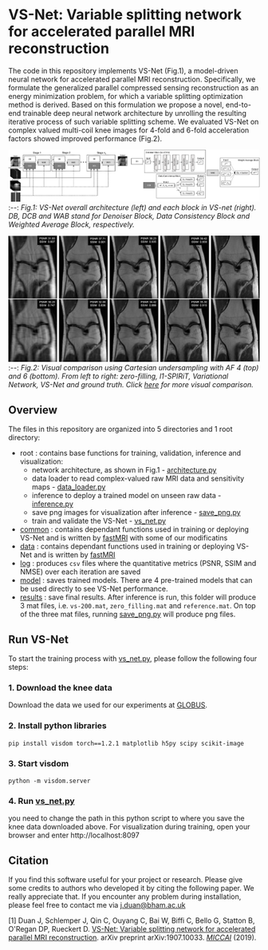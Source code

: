 # VS-Net: Variable splitting network for accelerated parallel MRI reconstruction 

The code in this repository implements VS-Net (Fig.1), a model-driven neural network for accelerated parallel MRI reconstruction. Specifically, we formulate the generalized parallel compressed sensing reconstruction as an energy minimization problem, for which a variable splitting optimization method is derived. Based on this formulation we propose a novel, end-to-end trainable deep neural network architecture by unrolling the resulting iterative process of such variable splitting scheme. We evaluated VS-Net on complex valued multi-coil knee images for 4-fold and 6-fold acceleration factors showed improved performance (Fig.2).

![](results/VS-Net.png) 
:--:
*Fig.1: VS-Net overall architecture (left) and each block in VS-net (right). DB, DCB and WAB stand for Denoiser Block, Data Consistency Block and Weighted Average Block, respectively.* 

![](results/compare.png)
:--:
*Fig.2: Visual comparison using Cartesian undersampling with AF 4 (top) and 6 (bottom). From left to right: zero-filling, l1-SPIRiT, Variational Network, VS-Net and ground truth. Click [here](http://www.cs.bham.ac.uk/~duanj/moive/more_visual_comparison.pdf) for more visual comparison.*

## Overview
The files in this repository are organized into 5 directories and 1 root directory:
* root : contains base functions for training, validation, inference and visualization:
  * network architecture, as shown in Fig.1 - [architecture.py](architecture.py)
  * data loader to read complex-valued raw MRI data and sensitivity maps - [data_loader.py](data_loader.py)
  * inference to deploy a trained model on unseen raw data - [inference.py](inference.py)
  * save png images for visualization after inference - [save_png.py](save_png.py)
  * train and validate the VS-Net - [vs_net.py](vs_net.py)
* [common](common) : contains dependant functions used in training or deploying VS-Net and is written by [fastMRI](https://github.com/facebookresearch/fastMRI) with some of our modificatins
* [data](data) : contains dependant functions used in training or deploying VS-Net and is written by [fastMRI](https://github.com/facebookresearch/fastMRI)
* [log](log) : produces `csv` files where the quantitative metrics (PSNR, SSIM and NMSE) over each iteration are saved
* [model](model) : saves trained models. There are 4 pre-trained models that can be used directly to see VS-Net performance.
* [results](results) : save final results. After inference is run, this folder will produce 3 mat files, i.e. `vs-200.mat`, `zero_filling.mat` and `reference.mat`. On top of the three mat files, running [save_png.py](save_png.py) will produce png files.


## Run VS-Net
To start the training process with [vs_net.py](vs_net.py), please follow the following four steps: 

### 1. Download the knee data
Download the data we used for our experiments at [GLOBUS](https://app.globus.org/file-manager?origin_id=15c7de28-a76b-11e9-821c-02b7a92d8e58&origin_path=%2F).

### 2. Install python libraries
```
pip install visdom torch==1.2.1 matplotlib h5py scipy scikit-image
```
### 3. Start visdom 
```
python -m visdom.server
```
### 4. Run [vs_net.py](vs_net.py)

you need to change the path in this python script to where you save the knee data downloaded above. For visualization during training, open your browser and enter http://localhost:8097


## Citation
If you find this software useful for your project or research. Please give some credits to authors who developed it by citing the following paper. We really appreciate that. If you encounter any problem during installation, please feel free to contact me via <j.duan@bham.ac.uk>

[1] Duan J, Schlemper J, Qin C, Ouyang C, Bai W, Biffi C, Bello G, Statton B, O'Regan DP, Rueckert D. [VS-Net: Variable splitting network for accelerated parallel MRI reconstruction](https://arxiv.org/pdf/1907.10033.pdf). arXiv preprint arXiv:1907.10033. *[MICCAI](https://www.miccai2019.org/programme/oral-sessions-tentative/)* (2019).
